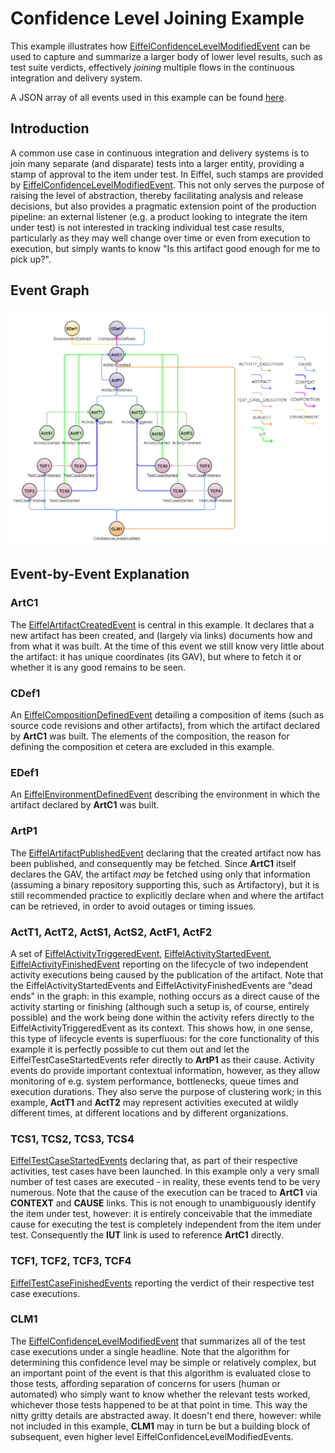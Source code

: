 <!---
   Copyright 2017 Ericsson AB.
   For a full list of individual contributors, please see the commit history.

   Licensed under the Apache License, Version 2.0 (the "License");
   you may not use this file except in compliance with the License.
   You may obtain a copy of the License at

       http://www.apache.org/licenses/LICENSE-2.0

   Unless required by applicable law or agreed to in writing, software
   distributed under the License is distributed on an "AS IS" BASIS,
   WITHOUT WARRANTIES OR CONDITIONS OF ANY KIND, either express or implied.
   See the License for the specific language governing permissions and
   limitations under the License.
--->

# Confidence Level Joining Example
This example illustrates how [EiffelConfidenceLevelModifiedEvent](../eiffel-vocabulary/EiffelConfidenceLevelModifiedEvent.md) can be used to capture and summarize a larger body of lower level results, such as test suite verdicts, effectively _joining_ multiple flows in the continuous integration and delivery system.

A JSON array of all events used in this example can be found [here](../examples/flows/confidence-level-joining/events.json).

## Introduction
A common use case in continuous integration and delivery systems is to join many separate (and disparate) tests into a larger entity, providing a stamp of approval to the item under test. In Eiffel, such stamps are provided by [EiffelConfidenceLevelModifiedEvent](../eiffel-vocabulary/EiffelConfidenceLevelModifiedEvent.md). This not only serves the purpose of raising the level of abstraction, thereby facilitating analysis and release decisions, but also provides a pragmatic extension point of the production pipeline: an external listener (e.g. a product looking to integrate the item under test) is not interested in tracking individual test case results, particularly as they may well change over time or even from execution to execution, but simply wants to know "Is this artifact good enough for me to pick up?".

## Event Graph
![alt text](./confidence-level-joining.png "Event Graph of Confidence Level Joining Example")

## Event-by-Event Explanation
### ArtC1
The [EiffelArtifactCreatedEvent](../eiffel-vocabulary/EiffelArtifactCreatedEvent.md) is central in this example. It declares that a new artifact has been created, and (largely via links) documents how and from what it was built. At the time of this event we still know very little about the artifact: it has unique coordinates (its GAV), but where to fetch it or whether it is any good remains to be seen.

### CDef1
An [EiffelCompositionDefinedEvent](../eiffel-vocabulary/EiffelCompositionDefinedEvent.md) detailing a composition of items (such as source code revisions and other artifacts), from which the artifact declared by __ArtC1__ was built. The elements of the composition, the reason for defining the composition et cetera are excluded in this example.

### EDef1
An [EiffelEnvironmentDefinedEvent](../eiffel-vocabulary/EiffelEnvironmentDefinedEvent.md) describing the environment in which the artifact declared by __ArtC1__ was built.

### ArtP1
The [EiffelArtifactPublishedEvent](../eiffel-vocabulary/EiffelArtifactPublishedEvent.md) declaring that the created artifact now has been published, and consequently may be fetched. Since __ArtC1__ itself declares the GAV, the artifact _may_ be fetched using only that information (assuming a binary repository supporting this, such as Artifactory), but it is still recommended practice to explicitly declare when and where the artifact can be retrieved, in order to avoid outages or timing issues.

### ActT1, ActT2, ActS1, ActS2, ActF1, ActF2
A set of [EiffelActivityTriggeredEvent](../eiffel-vocabulary/EiffelActivityTriggeredEvent.md), [EiffelActivityStartedEvent](../eiffel-vocabulary/EiffelActivityStartedEvent.md), [EiffelActivityFinishedEvent](../eiffel-vocabulary/EiffelActivityFinishedEvent.md) reporting on the lifecycle of two independent activity executions being caused by the publication of the artifact. Note that the EiffelActivityStartedEvents and EiffelActivityFinishedEvents are "dead ends" in the graph: in this example, nothing occurs as a direct cause of the activity starting or finishing (although such a setup is, of course, entirely possible) and the work being done within the activity refers directly to the EiffelActivityTriggeredEvent as its context. This shows how, in one sense, this type of lifecycle events is superfluous: for the core functionality of this example it is perfectly possible to cut them out and let the EiffelTestCaseStartedEvents refer directly to __ArtP1__ as their cause. Activity events do provide important contextual information, however, as they allow monitoring of e.g. system performance, bottlenecks, queue times and execution durations. They also serve the purpose of clustering work; in this example, __ActT1__ and __ActT2__ may represent activities executed at wildly different times, at different locations and by different organizations.

### TCS1, TCS2, TCS3, TCS4
[EiffelTestCaseStartedEvents](../eiffel-vocabulary/EiffelTestCaseStartedEvent.md) declaring that, as part of their respective activities, test cases have been launched. In this example only a very small number of test cases are executed - in reality, these events tend to be very numerous. Note that the cause of the execution can be traced to __ArtC1__ via __CONTEXT__ and __CAUSE__ links. This is not enough to unambiguously identify the item under test, however: it is entirely conceivable that the immediate cause for executing the test is completely independent from the item under test. Consequently the __IUT__  link is used to reference __ArtC1__ directly.

### TCF1, TCF2, TCF3, TCF4
[EiffelTestCaseFinishedEvents](../eiffel-vocabulary/EiffelTestCaseFinishedEvent.md) reporting the verdict of their respective test case executions.

### CLM1
The [EiffelConfidenceLevelModifiedEvent](../eiffel-vocabulary/EiffelConfidenceLevelModifiedEvent.md) that summarizes all of the test case executions under a single headline. Note that the algorithm for determining this confidence level may be simple or relatively complex, but an important point of the event is that this algorithm is evaluated close to those tests, affording separation of concerns for users (human or automated) who simply want to know whether the relevant tests worked, whichever those tests happened to be at that point in time. This way the nitty gritty details are abstracted away. It doesn't end there, however: while not included in this example, __CLM1__ may in turn be but a building block of subsequent, even higher level EiffelConfidenceLevelModifiedEvents.
